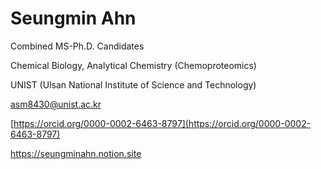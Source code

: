 # Seungmin Ahn

Combined MS-Ph.D. Candidates

Chemical Biology, Analytical Chemistry (Chemoproteomics)

UNIST (Ulsan National Institute of Science and Technology)

asm8430@unist.ac.kr

[https://orcid.org/0000-0002-6463-8797](https://orcid.org/0000-0002-6463-8797)

https://seungminahn.notion.site
